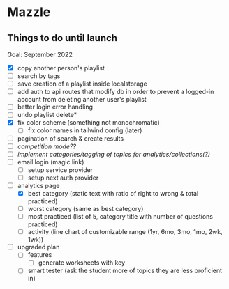 # Mazzle

## Things to do until launch

Goal: September 2022

- [x] copy another person's playlist
- [ ] search by tags
- [ ] save creation of a playlist inside localstorage
- [ ] add auth to api routes that modify db in order to prevent a logged-in account from deleting another user's playlist
- [ ] better login error handling
- [ ] undo playlist delete\*
- [x] fix color scheme (something not monochromatic)
  - [ ] fix color names in tailwind config (later)
- [ ] pagination of search & create results
- [ ] _competition mode??_
- [ ] _implement categories/tagging of topics for analytics/collections(?)_
- [ ] email login (magic link)
  - [ ] setup service provider
  - [ ] setup next auth provider
- [ ] analytics page
  - [x] best category (static text with ratio of right to wrong & total practiced)
  - [ ] worst category (same as best category)
  - [ ] most practiced (list of 5, category title with number of questions practiced)
  - [ ] activity (line chart of customizable range (1yr, 6mo, 3mo, 1mo, 2wk, 1wk))
- [ ] upgraded plan
  - [ ] features
    - [ ] generate worksheets with key
  - [ ] smart tester (ask the student more of topics they are less proficient in)
